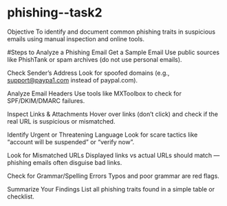 # phishing--task2
Objective
To identify and document common phishing traits in suspicious emails using manual inspection and online tools.

#Steps to Analyze a Phishing Email
Get a Sample Email
Use public sources like PhishTank or spam archives (do not use personal emails).

Check Sender’s Address
Look for spoofed domains (e.g., support@paypa1.com instead of paypal.com).

Analyze Email Headers
Use tools like MXToolbox to check for SPF/DKIM/DMARC failures.

Inspect Links & Attachments
Hover over links (don’t click) and check if the real URL is suspicious or mismatched.

Identify Urgent or Threatening Language
Look for scare tactics like “account will be suspended” or “verify now”.

Look for Mismatched URLs
Displayed links vs actual URLs should match — phishing emails often disguise bad links.

Check for Grammar/Spelling Errors
Typos and poor grammar are red flags.

Summarize Your Findings
List all phishing traits found in a simple table or checklist.

